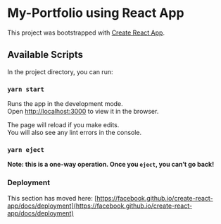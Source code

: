 # My-Portfolio using React App

This project was bootstrapped with [Create React App](https://github.com/facebook/create-react-app).

## Available Scripts

In the project directory, you can run:

### `yarn start`

Runs the app in the development mode.\
Open [http://localhost:3000](http://localhost:3000) to view it in the browser.

The page will reload if you make edits.\
You will also see any lint errors in the console.


### `yarn eject`

**Note: this is a one-way operation. Once you `eject`, you can’t go back!**


### Deployment

This section has moved here: [https://facebook.github.io/create-react-app/docs/deployment](https://facebook.github.io/create-react-app/docs/deployment)


